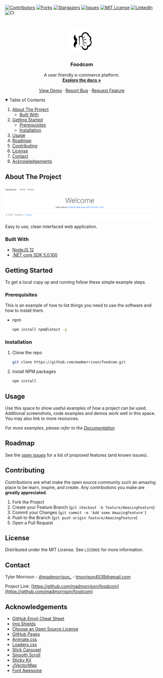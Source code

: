 <!--
*** Thanks for checking out the Best-README-Template. If you have a suggestion
*** that would make this better, please fork the repo and create a pull request
*** or simply open an issue with the tag "enhancement".
*** Thanks again! Now go create something AMAZING! :D
-->



<!-- PROJECT SHIELDS -->
<!--
*** I'm using markdown "reference style" links for readability.
*** Reference links are enclosed in brackets [ ] instead of parentheses ( ).
*** See the bottom of this document for the declaration of the reference variables
*** for contributors-url, forks-url, etc. This is an optional, concise syntax you may use.
*** https://www.markdownguide.org/basic-syntax/#reference-style-links
-->
[![Contributors][contributors-shield]][contributors-url]
[![Forks][forks-shield]][forks-url]
[![Stargazers][stars-shield]][stars-url]
[![Issues][issues-shield]][issues-url]
[![MIT License][license-shield]][license-url]
[![LinkedIn][linkedin-shield]][linkedin-url]
![CI](https://github.com/madmorrison/foodcom/workflows/CI/badge.svg)



<!-- PROJECT LOGO -->
<br />
<p align="center">
  <a href="https://github.com/madmorrison/foodcom">
    <img src="src/img/logo.png" alt="Logo" width="80" height="80">
  </a>

  <h3 align="center">Foodcom</h3>

  <p align="center">
    A user friendly e-commerce platform.
    <br />
    <a href="https://github.com/madmorrison/foodcom"><strong>Explore the docs »</strong></a>
    <br />
    <br />
    <a href="https://github.com/madmorrison/foodcom">View Demo</a>
    ·
    <a href="https://github.com/madmorrison/foodcom/issues">Report Bug</a>
    ·
    <a href="https://github.com/madmorrison/foodcom/issues">Request Feature</a>
  </p>
</p>



<!-- TABLE OF CONTENTS -->
<details open="open">
  <summary>Table of Contents</summary>
  <ol>
    <li>
      <a href="#about-the-project">About The Project</a>
      <ul>
        <li><a href="#built-with">Built With</a></li>
      </ul>
    </li>
    <li>
      <a href="#getting-started">Getting Started</a>
      <ul>
        <li><a href="#prerequisites">Prerequisites</a></li>
        <li><a href="#installation">Installation</a></li>
      </ul>
    </li>
    <li><a href="#usage">Usage</a></li>
    <li><a href="#roadmap">Roadmap</a></li>
    <li><a href="#contributing">Contributing</a></li>
    <li><a href="#license">License</a></li>
    <li><a href="#contact">Contact</a></li>
    <li><a href="#acknowledgements">Acknowledgements</a></li>
  </ol>
</details>



<!-- ABOUT THE PROJECT -->
## About The Project

![foodcomscreenshot](src/img/screenshot.PNG)

Easy to use, clean interfaced web application.

### Built With

- [NodeJS 12](https://nodejs.org)
- [.NET core SDK 5.0.100](https://dotnet.microsoft.com/download)



<!-- GETTING STARTED -->
## Getting Started

To get a local copy up and running follow these simple example steps.

### Prerequisites

This is an example of how to list things you need to use the software and how to install them.
* npm
  ```sh
  npm install npm@latest -g
  ```

### Installation

1. Clone the repo
   ```sh
   git clone https://github.com/madmorrison/foodcom.git
   ```
2. Install NPM packages
   ```sh
   npm install
   ```



<!-- USAGE EXAMPLES -->
## Usage

Use this space to show useful examples of how a project can be used. Additional screenshots, code examples and demos work well in this space. You may also link to more resources.

_For more examples, please refer to the [Documentation](https://example.com)_



<!-- ROADMAP -->
## Roadmap

See the [open issues](https://github.com/madmorrison/foodcom/issues) for a list of proposed features (and known issues).



<!-- CONTRIBUTING -->
## Contributing

Contributions are what make the open source community such an amazing place to be learn, inspire, and create. Any contributions you make are **greatly appreciated**.

1. Fork the Project
2. Create your Feature Branch (`git checkout -b feature/AmazingFeature`)
3. Commit your Changes (`git commit -m 'Add some AmazingFeature'`)
4. Push to the Branch (`git push origin feature/AmazingFeature`)
5. Open a Pull Request



<!-- LICENSE -->
## License

Distributed under the MIT License. See `LICENSE` for more information.



<!-- CONTACT -->
## Contact

Tyler Morrison - [@madmorrison_](https://twitter.com/madmorrison_) - tmorrison4539@gmail.com

Project Link: [https://github.com/madmorrison/foodcom](https://github.com/madmorrison/foodcom)



<!-- ACKNOWLEDGEMENTS -->
## Acknowledgements
* [GitHub Emoji Cheat Sheet](https://www.webpagefx.com/tools/emoji-cheat-sheet)
* [Img Shields](https://shields.io)
* [Choose an Open Source License](https://choosealicense.com)
* [GitHub Pages](https://pages.github.com)
* [Animate.css](https://daneden.github.io/animate.css)
* [Loaders.css](https://connoratherton.com/loaders)
* [Slick Carousel](https://kenwheeler.github.io/slick)
* [Smooth Scroll](https://github.com/cferdinandi/smooth-scroll)
* [Sticky Kit](http://leafo.net/sticky-kit)
* [JVectorMap](http://jvectormap.com)
* [Font Awesome](https://fontawesome.com)





<!-- MARKDOWN LINKS & IMAGES -->
<!-- https://www.markdownguide.org/basic-syntax/#reference-style-links -->
[contributors-shield]: https://img.shields.io/github/contributors/madmorrison/foodcom.svg?style=for-the-badge
[contributors-url]: https://github.com/madmorrison/foodcom/graphs/contributors
[forks-shield]: https://img.shields.io/github/forks/madmorrison/foodcom.svg?style=for-the-badge
[forks-url]: https://github.com/madmorrison/foodcom/network/members
[stars-shield]: https://img.shields.io/github/stars/madmorrison/foodcom.svg?style=for-the-badge
[stars-url]: https://github.com/madmorrison/foodcom/stargazers
[issues-shield]: https://img.shields.io/github/issues/madmorrison/foodcom.svg?style=for-the-badge
[issues-url]: https://github.com/madmorrison/foodcom/issues
[license-shield]: https://img.shields.io/github/license/madmorrison/foodcom.svg?style=for-the-badge
[license-url]: https://github.com/madmorrison/foodcom/blob/master/LICENSE
[linkedin-shield]: https://img.shields.io/badge/-LinkedIn-black.svg?style=for-the-badge&logo=linkedin&colorB=555
[linkedin-url]: https://www.linkedin.com/in/tyler-morrison-379139106/
[product-screenshot]: images/screenshot.png
